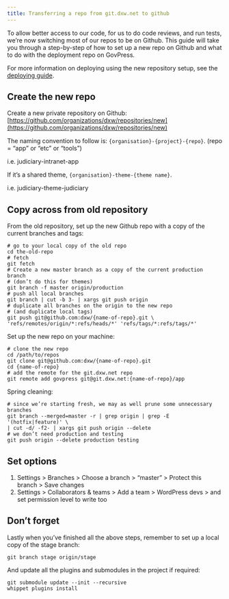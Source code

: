 ```yaml
---
title: Transferring a repo from git.dxw.net to github
---
```


To allow better access to our code, for us to do code reviews, and run tests,
we’re now switching most of our repos to be on Github. This guide will take you
through a step-by-step of how to set up a new repo on Github and what to do with
the deployment repo on GovPress.

For more information on deploying using the new repository setup, see the
[deploying guide](/guides/development-workflow#deploying).

## Create the new repo

Create a new private repository on Github:
[https://github.com/organizations/dxw/repositories/new](https://github.com/organizations/dxw/repositories/new)

The naming convention to follow is: `{organisation}-{project}-{repo}`. (repo =
“app” or “etc” or “tools”)

i.e. judiciary-intranet-app

If it’s a shared theme, `{organisation}-theme-{theme name}`.

i.e. judiciary-theme-judiciary

## Copy across from old repository

From the old repository, set up the new Github repo with a copy of the current
branches and tags:

```
# go to your local copy of the old repo
cd the-old-repo
# fetch
git fetch
# Create a new master branch as a copy of the current production branch
# (don’t do this for themes)
git branch -f master origin/production
# push all local branches
git branch | cut -b 3- | xargs git push origin
# duplicate all branches on the origin to the new repo
# (and duplicate local tags)
git push git@github.com:dxw/{name-of-repo}.git \
'refs/remotes/origin/*:refs/heads/*' 'refs/tags/*:refs/tags/*'
```

Set up the new repo on your machine:

```
# clone the new repo
cd /path/to/repos
git clone git@github.com:dxw/{name-of-repo}.git
cd {name-of-repo}
# add the remote for the git.dxw.net repo
git remote add govpress git@git.dxw.net:{name-of-repo}/app
```

Spring cleaning:

```
# since we’re starting fresh, we may as well prune some unnecessary branches
git branch --merged=master -r | grep origin | grep -E '(hotfix|feature)' \
| cut -d/ -f2- | xargs git push origin --delete
# we don’t need production and testing
git push origin --delete production testing
```

## Set options

1. Settings > Branches > Choose a branch > “master” > Protect this branch > Save
   changes
1. Settings > Collaborators & teams > Add a team > WordPress devs > and set
   permission level to write too

## Don’t forget

Lastly when you’ve finished all the above steps, remember to set up a local copy
of the stage branch:

```
git branch stage origin/stage
```

And update all the plugins and submodules in the project if required:

```
git submodule update --init --recursive
whippet plugins install
```
